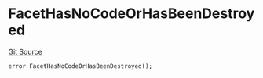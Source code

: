 # FacetHasNoCodeOrHasBeenDestroyed
[Git Source](https://github.com/thrackle-io/forte-rules-engine/blob/6b9ac124d2cb0fe47a8b5c261a1dd458067f45ea/src/client/token/handler/diamond/HandlerDiamond.sol)


```solidity
error FacetHasNoCodeOrHasBeenDestroyed();
```

